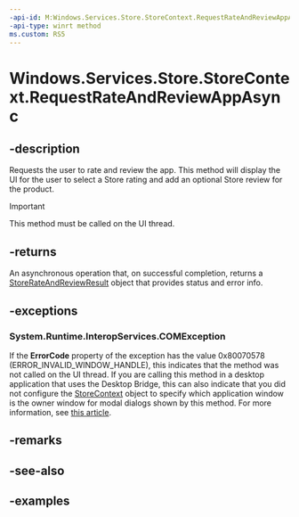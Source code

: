 ```yaml
---
-api-id: M:Windows.Services.Store.StoreContext.RequestRateAndReviewAppAsync
-api-type: winrt method
ms.custom: RS5
---
```


<!-- Method syntax.
public IAsyncOperation<StoreRateAndReviewResult> StoreContext.RequestRateAndReviewAppAsync()
-->

# Windows.Services.Store.StoreContext.RequestRateAndReviewAppAsync

## -description
Requests the user to rate and review the app. This method will display the UI for the user to select a Store rating and add an optional Store review for the product.

> [!IMPORTANT]
> This method must be called on the UI thread.

## -returns
An asynchronous operation that, on successful completion, returns a [StoreRateAndReviewResult](storerateandreviewresult.md) object that provides status and error info.

## -exceptions

### System.Runtime.InteropServices.COMException

If the **ErrorCode** property of the exception has the value 0x80070578 (ERROR_INVALID_WINDOW_HANDLE), this indicates that the method was not called on the UI thread. If you are calling this method in a desktop application that uses the Desktop Bridge, this can also indicate that you did not configure the [StoreContext](storecontext.md) object to specify which application window is the owner window for modal dialogs shown by this method. For more information, see [this article](https://docs.microsoft.com/windows/uwp/monetize/in-app-purchases-and-trials#desktop).

## -remarks

## -see-also

## -examples
